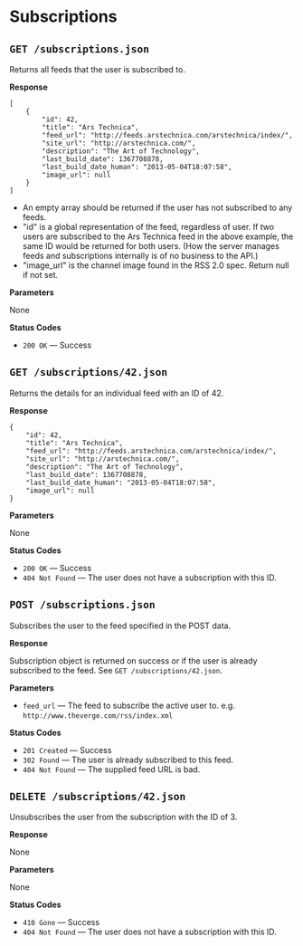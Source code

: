 Subscriptions
==========


`GET /subscriptions.json`
-------------------------------

Returns all feeds that the user is subscribed to.

**Response**

    [
        {
            "id": 42,
            "title": "Ars Technica",
            "feed_url": "http://feeds.arstechnica.com/arstechnica/index/",
            "site_url": "http://arstechnica.com/",
            "description": "The Art of Technology",
            "last_build_date": 1367708878,
            "last_build_date_human": "2013-05-04T18:07:58",
            "image_url": null
        }
    ]
    
* An empty array should be returned if the user has not subscribed to any feeds.
* "id" is a global representation of the feed, regardless of user. If two users are subscribed to the Ars Technica feed in the above example, the same ID would be returned for both users. (How the server manages feeds and subscriptions internally is of no business to the API.)
* "image_url" is the channel image found in the RSS 2.0 spec. Return null if not set.

**Parameters**

None

**Status Codes**

* `200 OK` — Success


`GET /subscriptions/42.json`
-----------------------------------

Returns the details for an individual feed with an ID of 42.

**Response**

    {
        "id": 42,
        "title": "Ars Technica",
        "feed_url": "http://feeds.arstechnica.com/arstechnica/index/",
        "site_url": "http://arstechnica.com/",
        "description": "The Art of Technology",
        "last_build_date": 1367708878,
        "last_build_date_human": "2013-05-04T18:07:58",
        "image_url": null
    }

**Parameters**

None

**Status Codes**

* `200 OK` — Success
* `404 Not Found` — The user does not have a subscription with this ID.


`POST /subscriptions.json`
---------------------------------

Subscribes the user to the feed specified in the POST data.

**Response**

Subscription object is returned on success or if the user is already subscribed to the feed. See `GET /subscriptions/42.json`.

**Parameters**

* `feed_url` — The feed to subscribe the active user to. e.g. `http://www.theverge.com/rss/index.xml`

**Status Codes**

* `201 Created` — Success
* `302 Found` — The user is already subscribed to this feed.
* `404 Not Found` — The supplied feed URL is bad.


`DELETE /subscriptions/42.json`
----------------------------------------

Unsubscribes the user from the subscription with the ID of 3.

**Response**

None

**Parameters**

None

**Status Codes**

* `410 Gone` — Success
* `404 Not Found` — The user does not have a subscription with this ID.